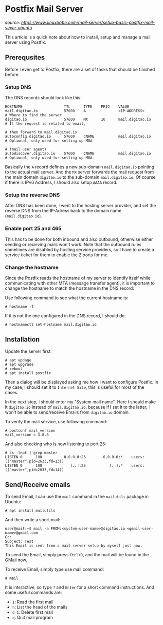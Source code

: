# Postfix Mail Server

_source: https://www.linuxbabe.com/mail-server/setup-basic-postfix-mail-sever-ubuntu_

This article is a quick note about how to install, setup and manage a mail server using Postfix.

## Prerequsites

Before I even get to Postfix, there are a set of tasks that should be finished before.

### Setup DNS

The DNS records should look like this:

```text
HOSTNAME                   TTL      TYPE    PRIO    VALUE
mail.digitao.io            57600    A               <IP-ADDRESS>       # Where to find the server
digitao.io                 57600    MX      10      mail.digitao.io    # If the request is related to email,
                                                                       # then forward to mail.digitao.io
autoconfig.digitao.io      57600    CNAME           mail.digitao.io    # Optional, only used for setting up MUA
                                                                       # (mail user agent)
autodiscover.digitao.io    57600    CNAME           mail.digitao.io    # Optional, only used for setting up MUA
```

Basically the `A` record defines a new sub-domain `mail.digitao.io` pointing to the actual mail server. And the `MX` server forwards the mail request from the main domain `digitao.io` to the sub-domain `mail.digitao.io`. Of course if there is IPv6 Address, I should also setup `AAAA` record.

### Setup the reverse DNS

After DNS has been done, I went to the hosting server provider, and set the reverse DNS from the IP-Adress back to the domain name (`mail.digitao.io`).

### Enable port 25 and 465

This has to be done for both inbound and also outbound, otherwise either sending or recieving mails won't work. Note that the outbound rules sometimes are disabled by hosting service providers, so I have to create a service ticket for them to enable the 2 ports for me.

### Change the hostname

Since the Postfix reads the hostname of my server to identify itself while communicating with other MTA (message transfer agent), it is important to change the hostname to match the hostname in the DNS record:

Use following command to see what the current hostname is:

```console
# hostname -f
```

If it is not the one configured in the DNS record, I should do:

```console
# hostnamectl set-hostname mail.digitao.io
```

## Installation

Update the server first:

```console
# apt updage
# apt upgrade
# reboot
# apt install postfix
```

Then a dialog will be displayed asking me how I want to configure Postfix. In my case, I should set it to `Internet Site`, this is useful for most of the cases.

In the next step, I should enter my "System mail name". Here I should make it `digitao.io` instead of `mail.digitao.io`, because if I set it to the latter, I won't be able to send/receive Emails from `digitao.io` domain.

To verify the mail service, use following command:

```console
# postconf mail_version
mail_version = 3.8.6
```

And also checking who is now listening to port 25:

```console
# ss -lnpt | grep master
LISTEN 0      100          0.0.0.0:25        0.0.0.0:*    users:(("master",pid=2633,fd=13))                     
LISTEN 0      100             [::]:25           [::]:*    users:(("master",pid=2633,fd=14))
```

## Send/Receive emails

To send Email, I can use the `mail` command in the `mailutils` package in Ubuntu:

```conosle
# apt install mailutils
```

And then write a short mail:

```console
user@mail:~$ mail -a FROM:<system-user-name>@digitao.io <gmail-user-name>@gmail.com
Cc: 
Subject: Test
This Email is sent from a mail server setup by myself just now.
```

To send the Email, simply press `Ctrl+D`, and the mail will be found in the GMail now.

To receive Email, simply type use mail command:

```console
# mail
```

It is interactive, so type `?` and `Enter` for a short command instructions. And some useful commands are:

* `1`: Read the first mail
* `h`: List the head of the mails
* `d 1`: Delete first mail
* `q`: Quit mail program

